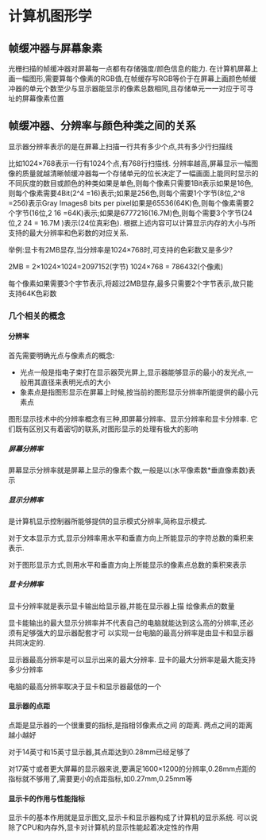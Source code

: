 # 计算机图形学

## 帧缓冲器与屏幕象素

光栅扫描的帧缓冲器对屏幕每一点都有存储强度/颜色信息的能力. 在计算机屏幕上画一幅图形,需要算每个像素的RGB值,在帧缓存写RGB等价于在屏幕上画颜色帧缓冲器的单元个数至少与显示器能显示的像素总数相同,且存储单元一一对应于可寻址的屏幕像素位置

## 帧缓冲器、分辨率与颜色种类之间的关系

显示器分辨率表示的是在屏幕上扫描一行共有多少个点,共有多少行扫描线

比如1024×768表示一行有1024个点,有768行扫描线. 分辨率越高,屏幕显示一幅图像的质量就越清晰帧缓冲器每一个存储单元的位长决定了一幅画面上能同时显示的不同灰度的数目或颜色的种类如果是单色,则每个像素只需要1Bit表示如果是16色,则每个像素需要4Bit(2^4 =16)表示;如果是256色,则每个需要1个字节(8位,2^8 =256)表示Gray Images8 bits per pixel如果是65536(64K)色,则每个像素需要2个字节(16位,2 16 =64K)表示;如果是6777216(16.7M)色,则每个需要3个字节(24位,2 24 = 16.7M )表示(24位真彩色). 根据上述内容可以计算显示内存的大小与所支持的最大分辨率和色彩数的对应关系.

举例:显卡有2MB显存,当分辨率是1024×768时,可支持的色彩数又是多少?

2MB = 2×1024×1024=2097152(字节)
1024×768 = 786432(个像素)

每个像素如果需要3个字节表示,将超过2MB显存,最多只需要2个字节表示,故只能支持64K色彩数

### 几个相关的概念

#### 分辨率

首先需要明确光点与像素点的概念:

- 光点一般是指电子束打在显示器荧光屏上,显示器能够显示的最小的发光点,一般用其直径来表明光点的大小
- 象素点是指图形显示在屏幕上时候,按当前的图形显示分辨率所能提供的最小元素点

图形显示技术中的分辨率概念有三种,即屏幕分辨率、显示分辨率和显卡分辨率. 它们既有区别又有着密切的联系,对图形显示的处理有极大的影响

##### 屏幕分辨率

屏幕显示分辨率就是屏幕上显示的像素个数,一般是以(水平像素数*垂直像素数)表示

##### 显示分辨率

是计算机显示控制器所能够提供的显示模式分辨率,简称显示模式.

对于文本显示方式,显示分辨率用水平和垂直方向上所能显示的字符总数的乘积来表示.

对于图形显示方式,则用水平和垂直方向上所能显示的像素点总数的乘积来表示

##### 显卡分辨率

显卡分辨率就是表示显卡输出给显示器,并能在显示器上描
绘像素点的数量

显卡能输出的最大显示分辨率并不代表自己的电脑就能达到这么高的分辨率,还必须有足够强大的显示器配套才可
以实现一台电脑的最高分辨率是由显卡和显示器共同决定的.

显示器最高分辨率是可以显示出来的最大分辨率. 显卡的最大分辨率是最大能支持多少分辨率

电脑的最高分辨率取决于显卡和显示器最低的一个

#### 显示器的点距

点距是显示器的一个很重要的指标,是指相邻像素点之间
的距离. 两点之间的距离越小越好

对于14英寸和15英寸显示器,其点距达到0.28mm已经足够了

对17英寸或者更大屏幕的显示器来说,要满足1600×1200的分辨率,0.28mm点距的指标就不够用了,需要更小的点距指标,如0.27mm,0.25mm等

#### 显示卡的作用与性能指标

显示卡的基本作用就是显示图文,显示卡和显示器构成了计算机的显示系统. 可以说除了CPU和内存外,显卡对计算机的显示性能起着决定性的作用
